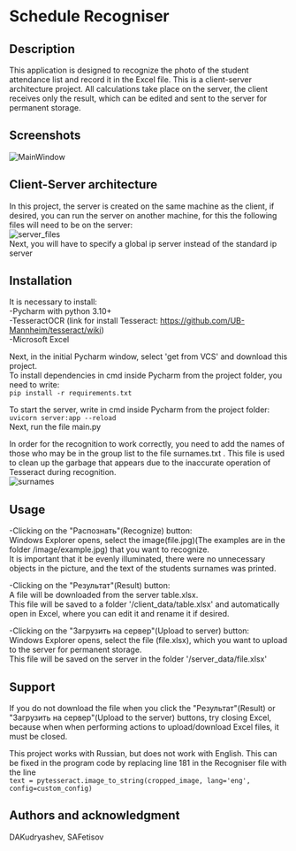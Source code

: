 # Schedule Recogniser


## Description
This application is designed to recognize the photo of the student attendance list and record it in the Excel file. This is a client-server architecture project. All calculations take place on the server, the client receives only the result, which can be edited and sent to the server for permanent storage.

## Screenshots
![MainWindow](https://gitlab.mai.ru/DAKudryashev/auroracvproject/-/blob/main/Main_window.jpg)
## Client-Server architecture
In this project, the server is created on the same machine as the client, if desired, you can run the server on another machine, for this the following files will need to be on the server:  
![server_files](https://gitlab.mai.ru/DAKudryashev/auroracvproject/-/blob/main/server_files.jpg)  
Next, you will have to specify a global ip server instead of the standard ip server

## Installation
It is necessary to install:  
-Pycharm with python 3.10+  
-TesseractOCR (link for install Tesseract: https://github.com/UB-Mannheim/tesseract/wiki)  
-Microsoft Excel  

Next, in the initial Pycharm window, select 'get from VCS' and download this project.  
To install dependencies in cmd inside Pycharm from the project folder, you need to write:  
```pip install -r requirements.txt```  

To start the server, write in cmd inside Pycharm from the project folder:  
```uvicorn server:app --reload```  
Next, run the file main.py

In order for the recognition to work correctly, you need to add the names of those who may be in the group list to the file surnames.txt . This file is used to clean up the garbage that appears due to the inaccurate operation of Tesseract during recognition.  
![surnames](https://gitlab.mai.ru/DAKudryashev/auroracvproject/-/blob/main/surnames.jpg)  

## Usage
-Clicking on the "Распознать"(Recognize) button:   
Windows Explorer opens, select the image(file.jpg)(The examples are in the folder /image/example.jpg) that you want to recognize.   
It is important that it be evenly illuminated, there were no unnecessary objects in the picture, and the text of the students surnames was printed.

-Clicking on the "Результат"(Result) button:  
A file will be downloaded from the server table.xlsx.  
This file will be saved to a folder '/client_data/table.xlsx' and automatically open in Excel, where you can edit it and rename it if desired.


-Clicking on the "Загрузить на сервер"(Upload to server) button:  
Windows Explorer opens, select the file (file.xlsx), which you want to upload to the server for permanent storage.  
This file will be saved on the server in the folder '/server_data/file.xlsx'

## Support
If you do not download the file when you click the "Результат"(Result) or "Загрузить на сервер"(Upload to the server) buttons, try closing Excel,  because when when performing actions to upload/download Excel files, it must be closed.

This project works with Russian, but does not work with English. This can be fixed in the program code by replacing line 181 in the Recogniser file with the line  
```text = pytesseract.image_to_string(cropped_image, lang='eng', config=custom_config)```


## Authors and acknowledgment
DAKudryashev, SAFetisov

